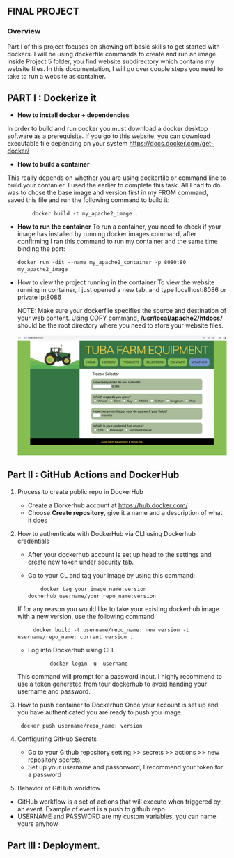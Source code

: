 ## FINAL PROJECT
### Overview
Part I of this project focuses on showing off basic skills to get started with dockers. I will be using dockerfile commands to create and run an image. inside Project 5 folder, you find website subdirectory which contains my website files. In this documentation, I will go over couple steps you need to take to run a website as container.

## PART I :  Dockerize it

+ **How to install docker + dependencies**
       
       
In order to build and run docker you must download a docker desktop software as a prerequisite. If you go to this website, you can download executable file depending on your system https://docs.docker.com/get-docker/

+ **How to build a container**
       

 This really depends on whether you are using dockerfile or command line to build your contanier. I used the earlier to complete this task. All I had to do was to chose the base image and version first in my FROM command, saved this file and run the following command to build it: 
   
            docker build -t my_apache2_image . 

+ **How to run the container**
  To run a container, you need to check if your image has installed by running docker images command, after confirming I ran this command to run my container and the same time binding the port:
      
      docker run -dit --name my_apache2_container -p 8080:80 my_apache2_image

+ How to view the project running in the container
  To view the website running in container, I just opened a new tab, and type localhost:8086 or private ip:8086

     NOTE: Make sure your dockerfile specifies the source and destination of your web content. Using COPY command, **/usr/local/apache2/htdocs/** should be the root directory where you need to store your website files.


  ![](images/Untitled.png)


## Part II : GitHub Actions and DockerHub

1. Process to create public repo in DockerHub
   
   + Create a Dorkerhub account at https://hub.docker.com/
   + Choose **Create repository**, give it a name and a description of what it does

2. How to authenticate with DockerHub via CLI using Dockerhub credentials
   
   + After your dockerhub  account is set up head to the settings and create new token under security tab.

   + Go to your CL and tag your image by using this command:
             
             docker tag your_image_name:version docherhub_username/your_repo_name:version
   
   If for any reason you would like to take your existing dockerhub image with a new version, use the following command
        
            docker build -t username/repo_name: new version -t username/repo_name: current version .

    + Log into Dockerhub using CLI. 
       
                 docker login -u  username
    This command will prompt for a password input. I highly recommend to use a token generated from tour dockerhub to avoid handing your username and password. 

3. How to push container to Dockerhub
Once your account is set up and you have authenticated you are ready to push you image. 
      
        docker push username/repo_name: version

4. Configuring GitHub Secrets
   + Go to your Github repository setting >> secrets >> actions >> new repository secrets. 
   + Set up your username and  passorword, I recommend your token for a password


5. Behavior of GitHub workflow

+ GitHub workflow is a set of actions that will execute when triggered by an event. Example of event is a push to github repo
+ USERNAME and PASSWORD are my custom variables, you can name yours anyhow

## Part III :  Deployment.